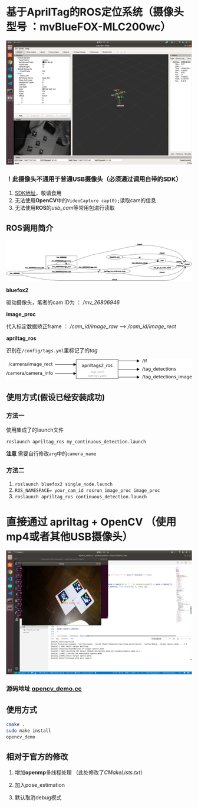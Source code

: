 # 基于AprilTag的ROS定位系统（摄像头型号 ：mvBlueFOX-MLC200wc）

![](/img/ros.png)


### ！此摄像头不通用于普通USB摄像头（必须通过调用自带的SDK）
1. [SDK地址](https://www.matrix-vision.com/software-drivers-en.html)，敬请食用
2. 无法使用**OpenCV**中的`VideoCapture cap(0);`读取cam的信息
3. 无法使用**ROS**的*usb_cam*等常用包进行读取

## ROS调用简介
![](/img/rosgraph.png)

**bluefox2**

驱动摄像头，笔者的cam ID为 ： */mv_26806946*

**image_proc**

代入标定数据矫正frame ： */cam_id/image_raw*  -->  */cam_id/image_rect*

**apriltag_ros**

识别在`/config/tags.yml`里标记了的*tag*

![](/img/io_diagram.png)

## 使用方式(假设已经安装成功)

### 方法一

使用集成了的launch文件

``` bash
roslaunch apriltag_ros my_continuous_detection.launch
```

**注意**
需要自行修改`arg`中的`camera_name`


### 方法二

1. `roslaunch bluefox2 single_node.launch`
2. `ROS_NAMESPACE= your_cam_id rosrun image_proc image_proc`
3. `roslaunch apriltag_ros continuous_detection.launch`


# 直接通过 apriltag + OpenCV （使用mp4或者其他USB摄像头）
![](/img/opencv.png)

### 源码地址 [opencv_demo.cc](/src/apritag/example/opencv_demo.cc)

## 使用方式
```bash
cmake . 
sudo make install
opencv_demo
```

## 相对于官方的修改

1. 增加**openmp**多线程处理 （此处修改了*CMakeLists.txt*）

2. 加入pose_estimation

3. 默认取消debug模式

